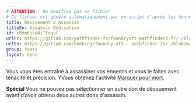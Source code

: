 ```yaml
---
# ATTENTION : Ne modifiez pas ce fichier
# Ce fichier est généré automatiquement par un script d'après les données du module Foundry VTT officiel et de sa traduction
title: Dévouement d'Assassin
titleEn: Assassin Dedication
id: iBmqKjsq4iTtoqvl
urlFr: https://gitlab.com/pathfinder-fr/foundryvtt-pathfinder2-fr/-/blob/master/data/feats/iBmqKjsq4iTtoqvl.htm
urlEn: https://gitlab.com/hooking/foundry-vtt---pathfinder-2e/-/blob/master/packs/data/feats.db/assassin-dedication.json
group: feats
layout: dons
---
```


Vous vous êtes entraîné à assassiner vos ennemis et vous le faites avec ténacité et précision. YVous obtenez l'activité [Marquer pour mort](../actions/marquer-pour-mort.md).

**Spécial** Vous ne pouvez pas sélectionner un autre don de dévouement avant d’avoir obtenu deux autres dons d'assassin.


